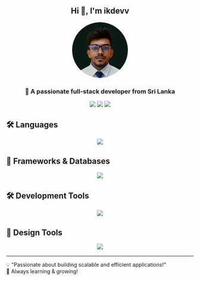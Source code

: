 <h2 align="center">Hi 👋, I'm ikdevv</h2>
<p align="center">
  <img src="profile-pic.png" alt="ikdevv" width="150px" style="border-radius: 50%;"/>
</p>

<h3 align="center">🚀 A passionate full-stack developer from Sri Lanka</h3>
<p align="center">
  <a href="mailto:your.inboxiroshkavinda@gmail.com"><img src="https://img.shields.io/badge/Email-D14836?style=for-the-badge&logo=gmail&logoColor=white"></a>
  <a href="https://www.linkedin.com/in/irosh-kavinda-ikdevv/"><img src="https://img.shields.io/badge/LinkedIn-0077B5?style=for-the-badge&logo=linkedin&logoColor=white"></a>
  <a href="https://github.com/ikdevv"><img src="https://img.shields.io/badge/GitHub-181717?style=for-the-badge&logo=github&logoColor=white"></a>
</p>


## 🛠️ Languages

<p align="center">
  <a href="#">
    <img src="https://skillicons.dev/icons?i=java,python,php,js,ts,html,css" />
  </a>
</p>

## 🚀 Frameworks & Databases

<p align="center">
  <a href="#">
    <img src="https://skillicons.dev/icons?i=laravel,django,spring,react,mysql,sqlite,mongodb,tailwind,bootstrap,wordpress,git,github" />
  </a>
</p>

## 🛠️ Development Tools

<p align="center">
  <a href="#">
    <img src="https://skillicons.dev/icons?i=vscode,idea,visualstudio,postman" />
  </a>
</p>

## 🎨 Design Tools

<p align="center">
  <a href="#">
    <img src="https://skillicons.dev/icons?i=ai,ps,ae,pr" />
  </a>
</p>

---

💡 "Passionate about building scalable and efficient applications!"  
🚀 Always learning & growing!
